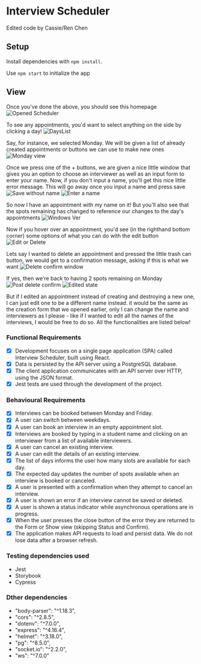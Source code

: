 # Interview Scheduler

Edited code by Cassie/Ren Chen

## Setup

Install dependencies with `npm install`.

Use `npm start` to initialize the app

## View

Once you've done the above, you should see this homepage
![Opened Scheduler](https://github.com/ShurenKai/boilerplate/blob/master/docs/openedPage.png?raw=true)

To see any appointments, you'd want to select anything on the side by clicking a day!
![DaysList](https://github.com/ShurenKai/boilerplate/blob/master/docs/dayslist.png?raw=true)

Say, for instance, we selected Monday. We will be given a list of already created appointments or buttons we can use to make new ones
![Monday view](https://github.com/ShurenKai/boilerplate/blob/master/docs/monday.png?raw=true)

Once we press one of the + buttons, we are given a nice little window that gives you an option to choose an interviewer as well as an input form to enter your name.
Now, if you don't input a name, you'll get this nice little error message. This will go away once you input a name and press save
![Save without name](https://github.com/ShurenKai/boilerplate/blob/master/docs/denied.png?raw=true)
![Enter a name](https://github.com/ShurenKai/boilerplate/blob/master/docs/editing.png?raw=true)

So now I have an appointment with my name on it! But you'll also see that the spots remaining has changed to reference our changes to the day's appointments
![Windows Ver](https://github.com/ShurenKai/boilerplate/blob/master/docs/creation.png?raw=true)

Now if you hover over an appointment, you'd see (in the righthand bottom corner) some options of what you can do with the edit button
![Edit or Delete](https://github.com/ShurenKai/boilerplate/blob/master/docs/options.png?raw=true)

Lets say I wanted to delete an appointment and pressed the little trash can button, we would get to a confirmation message, asking if this is what we want
![Delete confirm window](https://github.com/ShurenKai/boilerplate/blob/master/docs/delete.png?raw=true)

If yes, then we're back to having 2 spots remaining on Monday
![Post delete confirm](https://github.com/ShurenKai/boilerplate/blob/master/docs/deletedPage.png?raw=true)
![Edited state](https://github.com/ShurenKai/boilerplate/blob/master/docs/edited.png?raw=true)

But if I edited an appointment instead of creating and destroying a new one, I can just edit one to be a different name instead. it would be the same as the creation form that we opened earlier, only I can change the name and interviewers as I please - like if I wanted to edit all the names of the interviews, I would be free to do so. All the functionalities are listed below!

### Functional Requirements

- [x] Development focuses on a single page application (SPA) called Interview Scheduler, built using React.
- [x] Data is persisted by the API server using a PostgreSQL database.
- [x] The client application communicates with an API server over HTTP, using the JSON format.
- [x] Jest tests are used through the development of the project.

### Behavioural Requirements

- [x] Interviews can be booked between Monday and Friday.
- [x] A user can switch between weekdays.
- [x] A user can book an interview in an empty appointment slot.
- [x] Interviews are booked by typing in a student name and clicking on an interviewer from a list of available interviewers.
- [x] A user can cancel an existing interview.
- [x] A user can edit the details of an existing interview.
- [x] The list of days informs the user how many slots are available for each day.
- [x] The expected day updates the number of spots available when an interview is booked or canceled.
- [x] A user is presented with a confirmation when they attempt to cancel an interview.
- [x] A user is shown an error if an interview cannot be saved or deleted.
- [x] A user is shown a status indicator while asynchronous operations are in progress.
- [x] When the user presses the close button of the error they are returned to the Form or Show view (skipping Status and Confirm).
- [x] The application makes API requests to load and persist data. We do not lose data after a browser refresh.

### Testing dependencies used

- Jest
- Storybook
- Cypress

### Dther dependencies

- "body-parser": "^1.18.3",
- "cors": "^2.8.5",
- "dotenv": "^7.0.0",
- "express": "^4.16.4",
- "helmet": "^3.18.0",
- "pg": "^8.5.0",
- "socket.io": "^2.2.0",
- "ws": "^7.0.0"
